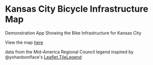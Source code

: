 # Kansas City Bicycle Infrastructure Map

Demonstration App Showing the Bike Infrastructure for Kansas City

View the map [here](http://willbreitkreutz.github.io/kc_bikelanes)

data from the Mid-America Regional Council
legend inspired by @yohanboniface's [Leaflet.TileLegend](https://github.com/yohanboniface/Leaflet.TileLegend)
